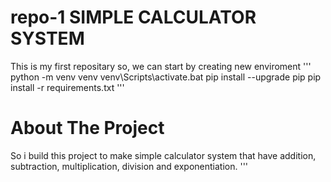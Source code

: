 # repo-1 SIMPLE CALCULATOR SYSTEM

This is my first repositary
so, we can start by creating new enviroment
'''
python -m venv venv
venv\Scripts\activate.bat
pip install --upgrade pip
pip install -r requirements.txt
'''
# About The Project

So i build this project to make simple calculator system that have addition, subtraction, multiplication, division and exponentiation.
'''
